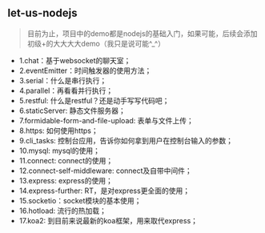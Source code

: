 ## let-us-nodejs

> 目前为止，项目中的demo都是nodejs的基础入门，如果可能，后续会添加初级+的大大大大demo（我只是说可能^_^）

- 1.chat：基于websocket的聊天室；
- 2.eventEmitter：时间触发器的使用方法；
- 3.serial：什么是串行执行；
- 4.parallel：再看看并行执行；
- 5.restful: 什么是restful？还是动手写写代码吧；
- 6.staticServer: 静态文件服务器；
- 7.formidable-form-and-file-upload: 表单与文件上传；
- 8.https: 如何使用https；
- 9.cli_tasks: 控制台应用，告诉你如何拿到用户在控制台输入的参数；
- 10.mysql: mysql的使用；
- 11.connect: connect的使用；
- 12.connect-self-middleware: connect及自带中间件；
- 13.express: express的使用；
- 14.express-further: RT，是对express更全面的使用；
- 15.socketio：socket模块的基本使用；
- 16.hotload: 流行的热加载；
- 17.koa2: 到目前来说最新的koa框架，用来取代express；
